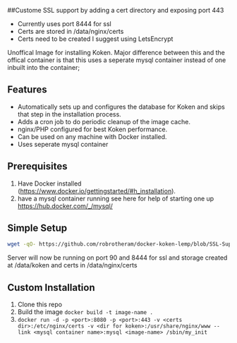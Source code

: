 ##Custome SSL support by adding a cert directory and exposing port 443
* Currently uses port 8444 for ssl
* Certs are stored in /data/nginx/certs 
* Certs need to be created I suggest using LetsEncrypt 

Unoffical Image for installing Koken. Major difference between this and the offical container is that this uses a seperate mysql container instead of one inbuilt into the container;

## Features
* Automatically sets up and configures the database for Koken and skips that step in the installation process.
* Adds a cron job to do periodic cleanup of the image cache.
* nginx/PHP configured for best Koken performance.
* Can be used on any machine with Docker installed.
* Uses seperate mysql container

## Prerequisites
1. Have Docker installed (https://www.docker.io/gettingstarted/#h_installation).
2. have a mysql container running see here for help of starting one up https://hub.docker.com/_/mysql/

## Simple Setup
~~~bash
wget -qO- https://github.com/robrotheram/docker-koken-lemp/blob/SSL-Support/create_koken.sh | sudo bash
~~~
Server will now be running on port 90 and 8444 for ssl  and storage created at /data/koken and certs in /data/nginx/certs 


## Custom Installation
1. Clone this repo
2. Build the image `docker build -t image-name .`
3. `docker run -d -p <port>:8080 -p <port>:443 -v <certs dir>:/etc/nginx/certs -v <dir for koken>:/usr/share/nginx/www --link <mysql container name>:mysql <image-name> /sbin/my_init`
